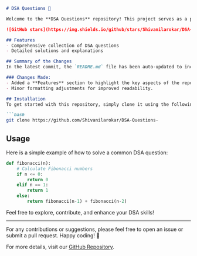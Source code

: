 ```markdown
# DSA Questions 🚀

Welcome to the **DSA Questions** repository! This project serves as a platform for developers and learners to practice and enhance their skills in Data Structures and Algorithms (DSA). This repository is designed to help you improve your understanding of various data structures and algorithms through a collection of questions and solutions.

![GitHub stars](https://img.shields.io/github/stars/Shivanilarokar/DSA-Questions-?style=social) ![Forks](https://img.shields.io/github/forks/Shivanilarokar/DSA-Questions-?style=social)

## Features
- Comprehensive collection of DSA questions
- Detailed solutions and explanations

## Summary of the Changes
In the latest commit, the `README.md` file has been auto-updated to include a new section outlining the features of the repository. This addition enhances the clarity and appeal of the project for potential contributors and users.

### Changes Made:
- Added a **Features** section to highlight the key aspects of the repository.
- Minor formatting adjustments for improved readability.

## Installation
To get started with this repository, simply clone it using the following command:

```bash
git clone https://github.com/Shivanilarokar/DSA-Questions-
```

## Usage
Here is a simple example of how to solve a common DSA question:

```python
def fibonacci(n):
    # Calculate Fibonacci numbers
    if n <= 0:
        return 0
    elif n == 1:
        return 1
    else:
        return fibonacci(n-1) + fibonacci(n-2)
```

Feel free to explore, contribute, and enhance your DSA skills!

---
For any contributions or suggestions, please feel free to open an issue or submit a pull request. Happy coding! 🎉

For more details, visit our [GitHub Repository](https://github.com/Shivanilarokar/DSA-Questions-).
```